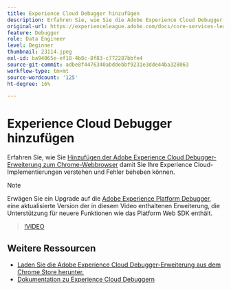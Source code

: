 ```yaml
---
title: Experience Cloud Debugger hinzufügen
description: Erfahren Sie, wie Sie die Adobe Experience Cloud Debugger-Erweiterung zu Ihrem Chrome-Webbrowser hinzufügen, damit Sie Ihre Experience Cloud-Implementierungen verstehen und Fehler beheben können.
original-url: https://experienceleague.adobe.com/docs/core-services-learn/tutorials/debugger/add-the-extension.html
feature: Debugger
role: Data Engineer
level: Beginner
thumbnail: 23114.jpeg
exl-id: ba94065e-ef18-4b8c-8f83-c772287bbfe4
source-git-commit: adbe8f4476340abddebbf9231e3dde44ba328063
workflow-type: tm+mt
source-wordcount: '125'
ht-degree: 16%

---
```


# Experience Cloud Debugger hinzufügen

Erfahren Sie, wie Sie [Hinzufügen der Adobe Experience Cloud Debugger-Erweiterung zum Chrome-Webbrowser](https://chrome.google.com/webstore/detail/adobe-experience-cloud-de/ocdmogmohccmeicdhlhhgepeaijenapj) damit Sie Ihre Experience Cloud-Implementierungen verstehen und Fehler beheben können.

>[!NOTE]
>
>Erwägen Sie ein Upgrade auf die [Adobe Experience Platform Debugger](../overview.md), eine aktualisierte Version der in diesem Video enthaltenen Erweiterung, die Unterstützung für neuere Funktionen wie das Platform Web SDK enthält.

>[!VIDEO](https://video.tv.adobe.com/v/23114/?quality=12)

## Weitere Ressourcen

* [Laden Sie die Adobe Experience Cloud Debugger-Erweiterung aus dem Chrome Store herunter.](https://chrome.google.com/webstore/detail/adobe-experience-cloud-de/ocdmogmohccmeicdhlhhgepeaijenapj)
* [Dokumentation zu Experience Cloud Debuggern](https://docs.adobe.com/content/help/de-DE/experience-cloud/user-guides/home.translate.html)
